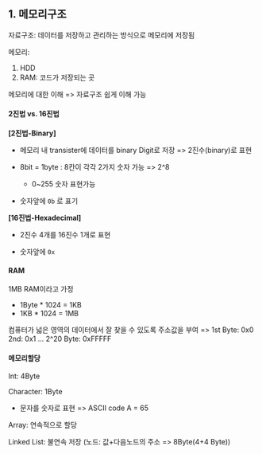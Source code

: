 ## 1. 메모리구조

자료구조: 데이터를 저장하고 관리하는 방식으로 메모리에 저장됨

메모리:

1. HDD
2. RAM: 코드가 저장되는 곳

메모리에 대한 이해 => 자료구조 쉽게 이해 가능



#### 2진법 vs. 16진법

**[2진법-Binary]**

- 메모리 내 transister에 데이터를 binary Digit로 저장 => 2진수(binary)로 표현

- 8bit = 1byte : 8칸이 각각 2가지 숫자 가능 => 2^8
  - 0~255 숫자 표현가능

- 숫자앞에 `0b` 로 표기

**[16진법-Hexadecimal]**

- 2진수 4개를 16진수 1개로 표현

- 숫자앞에 `0x`



#### RAM

1MB RAM이라고 가정

- 1Byte * 1024 = 1KB
- 1KB * 1024 = 1MB

컴퓨터가 넓은 영역의 데이터에서 잘 찾을 수 있도록 주소값을 부여
=> 1st Byte: 0x0 2nd: 0x1 ... 2^20 Byte: 0xFFFFF



#### 메모리할당

Int: 4Byte

Character: 1Byte

- 문자를 숫자로 표현 => ASCII code
  A = 65

Array: 연속적으로 할당

Linked List: 불연속 저장 (노드: 값+다음노드의 주소 => 8Byte(4+4 Byte))
